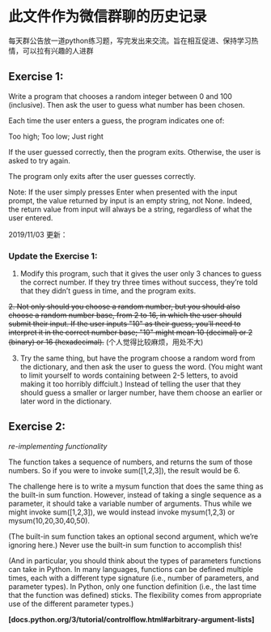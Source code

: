 # 此文件作为微信群聊的历史记录

每天群公告放一道python练习题，写完发出来交流。旨在相互促进、保持学习热情，可以拉有兴趣的人进群

## Exercise 1: 

Write a program that chooses a random integer between 0 and 100 (inclusive). Then ask the user to guess what number has been chosen.

Each time the user enters a guess, the program indicates one of:

Too high; Too low; Just right

If the user guessed correctly, then the program exits. Otherwise, the user is asked to try again.

The program only exits after the user guesses correctly.

Note:
If the user simply presses Enter when presented with the input prompt, the value returned by input is an empty string, not None. Indeed, the return value from input will always be a string, regardless of what the user entered.

2019/11/03 更新：
### Update the Exercise 1:

1. Modify this program, such that it gives the user only 3 chances to guess the correct number. If they try three times without success, they’re told that they didn’t guess in time, and the program exits.

~~2. Not only should you choose a random number, but you should also choose a random number base, from 2 to 16, in which the user should submit their input. If the user inputs "10" as their guess, you’ll need to interpret it in the correct number base; "10" might mean 10 (decimal) or 2 (binary) or 16 (hexadecimal).~~ (个人觉得比较麻烦，用处不大)

3. Try the same thing, but have the program choose a random word from the dictionary, and then ask the user to guess the word. (You might want to limit yourself to words containing between 2-5 letters, to avoid making it too horribly diffciult.) Instead of telling the user that they should guess a smaller or larger number, have them choose an earlier or later word in the dictionary.


## Exercise 2:
*re-implementing functionality*

The function takes a sequence of numbers, and returns the sum of those numbers. So if you were to invoke sum([1,2,3]), the result would be 6.

The challenge here is to write a mysum function that does the same thing as the built-in sum function. However, instead of taking a single sequence as a parameter, it should take a variable number of arguments. Thus while we might invoke sum([1,2,3]), we would instead invoke mysum(1,2,3) or mysum(10,20,30,40,50).

(The built-in sum function takes an optional second argument, which we’re ignoring here.)
Never use the built-in sum function to accomplish this!

(And in particular, you should think about the types of parameters functions can take in Python. In many languages, functions can be defined multiple times, each with a different type signature (i.e., number of parameters, and parameter types). In Python, only one function definition (i.e., the last time that the function was defined) sticks. The flexibility comes from appropriate use of the different parameter types.)

**[docs.python.org/3/tutorial/controlflow.html#arbitrary-argument-lists]**


